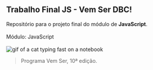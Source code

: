 ## Trabalho Final JS - Vem Ser DBC!

Repositório para o projeto final do módulo de **JavaScript**.
<br />
<br />
Módulo: JavaScript
<br />
<br />
![gif of a cat typing fast on a notebook](https://media.tenor.com/y2JXkY1pXkwAAAAM/cat-computer.gif)
<br />
> Programa Vem Ser, 10ª edição.
